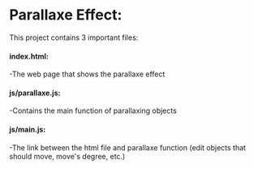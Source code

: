 <h1>Parallaxe Effect:</h1>
This project contains 3 important files:
<h4>index.html:</h4>
  -The web page that shows the parallaxe effect
<h4>js/parallaxe.js:</h4>
  -Contains the main function of parallaxing objects
<h4>js/main.js:</h4>
  -The link between the html file and parallaxe function (edit objects that should move, move's degree, etc.)
